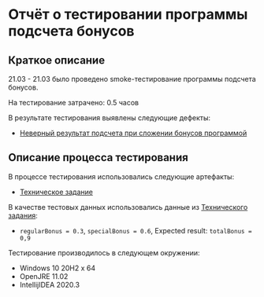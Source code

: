 # Отчёт о тестировании программы подсчета бонусов

## Краткое описание

21.03 - 21.03 было проведено smoke-тестирование программы подсчета бонусов.

На тестирование затрачено: 0.5 часов

В результате тестирования выявлены следующие дефекты:
* [Неверный результат подсчета при сложении бонусов программой](https://github.com/dunaev-k-s/java-hw-2-2/issues/1)

## Описание процесса тестирования

В процессе тестирования использовались следующие артефакты:
* [Техническое задание](https://github.com/netology-code/javaqa-homeworks/tree/master/programming)


В качестве тестовых данных использовались данные из [Технического задания](https://github.com/netology-code/javaqa-homeworks/tree/master/programming):
* `regularBonus = 0.3`, `specialBonus = 0.6`, Expected result: `totalBonus = 0,9`

Тестирование производилось в следующем окружении:
* Windows 10 20H2 x 64
* OpenJRE 11.02
* IntellijIDEA 2020.3